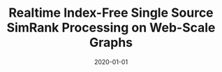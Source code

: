 ---
title: "Realtime Index-Free Single Source SimRank Processing on Web-Scale Graphs"
date: 2020-01-01
publishDate: 2020-10-17T14:59:13.218688Z
authors: ["Jieming Shi", "Tianyuan Jin", "Renchi Yang*", "Xiaokui Xiao", "Yin Yang"]
publication_types: ["2"]
abstract: ""
featured: false
venue: "Proceedings of the VLDB Endowment (PVLDB)"
link: "http://www.vldb.org/pvldb/vol13/p966-shi.pdf"
code: "https://github.com/jmshi123/SimPush"
doi: "10.14778/3384345.3384347"
---